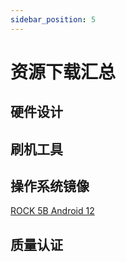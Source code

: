 ```yaml
---
sidebar_position: 5
---
```


# 资源下载汇总

## 硬件设计

## 刷机工具

## 操作系统镜像

[ROCK 5B Android 12](https://github.com/radxa/manifests/releases/download/Android12_rkr14_20240419/Rock5B_Android12_rkr14_20240419-gpt.zip)

## 质量认证

